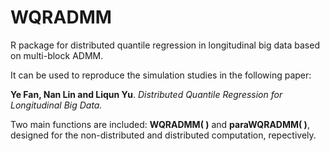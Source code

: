 # WQRADMM
R package for distributed quantile regression in longitudinal big data based on multi-block ADMM.

It can be used to reproduce the simulation studies in the following paper:

**Ye Fan, Nan Lin and Liqun Yu**. *Distributed Quantile Regression for Longitudinal Big Data.*

Two main functions are included: **WQRADMM( )** and **paraWQRADMM( )**, designed for the non-distributed and distributed computation, repectively. 
